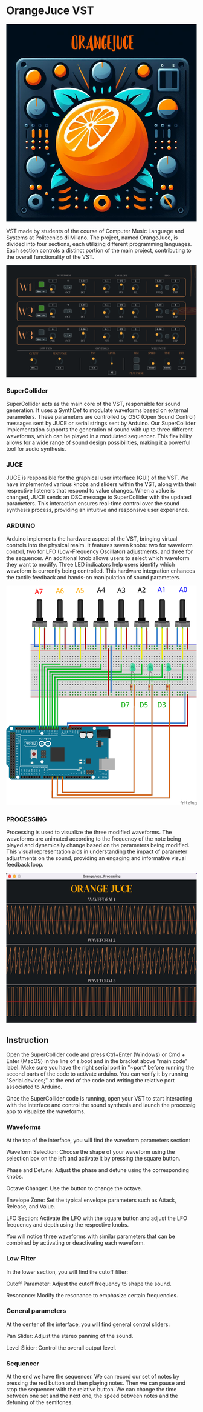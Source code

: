 # OrangeJuce VST

![Logo](Image/OrangeJuceLogo.png)

VST made by students of the course of Computer Music Language and Systems at Politecnico di Milano. The project, named OrangeJuce, is divided into four sections, each utilizing different programming languages. Each section controls a distinct portion of the main project, contributing to the overall functionality of the VST.

![main_vst](Image/Immagine.png)

### SuperCollider
SuperCollider acts as the main core of the VST, responsible for sound generation. It uses a SynthDef to modulate waveforms based on external parameters. These parameters are controlled by OSC (Open Sound Control) messages sent by JUCE or serial strings sent by Arduino. Our SuperCollider implementation supports the generation of sound with up to three different waveforms, which can be played in a modulated sequencer. This flexibility allows for a wide range of sound design possibilities, making it a powerful tool for audio synthesis.

### JUCE
JUCE is responsible for the graphical user interface (GUI) of the VST. We have implemented various knobs and sliders within the VST, along with their respective listeners that respond to value changes. When a value is changed, JUCE sends an OSC message to SuperCollider with the updated parameters. This interaction ensures real-time control over the sound synthesis process, providing an intuitive and responsive user experience.

### ARDUINO
Arduino implements the hardware aspect of the VST, bringing virtual controls into the physical realm. It features seven knobs: two for waveform control, two for LFO (Low-Frequency Oscillator) adjustments, and three for the sequencer. An additional knob allows users to select which waveform they want to modify. Three LED indicators help users identify which waveform is currently being controlled. This hardware integration enhances the tactile feedback and hands-on manipulation of sound parameters.

![arduino](Image/arduino_scheme.png)


### PROCESSING
Processing is used to visualize the three modified waveforms. The waveforms are animated according to the frequency of the note being played and dynamically change based on the parameters being modified. This visual representation aids in understanding the impact of parameter adjustments on the sound, providing an engaging and informative visual feedback loop.

![main_vst](Image/Processing.png)


## Instruction

Open the SuperCollider code and press Ctrl+Enter (Windows) or Cmd + Enter (MacOS) in the line of s.boot and in the bracket above "main code" label. Make sure you have the right serial port in "~port" before running the second parts of the code to activate arduino. You can verify it by running "Serial.devices;" at the end of the code and writing the relative port associated to Arduino.

Once the SuperCollider code is running, open your VST to start interacting with the interface and control the sound synthesis and launch the processig app to visualize the waveforms.

### Waveforms
At the top of the interface, you will find the waveform parameters section:

Waveform Selection: Choose the shape of your waveform using the selection box on the left and activate it by pressing the square button.

Phase and Detune: Adjust the phase and detune using the corresponding knobs.

Octave Changer: Use the button to change the octave.

Envelope Zone: Set the typical envelope parameters such as Attack, Release, and Value.

LFO Section: Activate the LFO with the square button and adjust the LFO frequency and depth using the respective knobs.

You will notice three waveforms with similar parameters that can be combined by activating or deactivating each waveform.

### Low Filter
In the lower section, you will find the cutoff filter:

Cutoff Parameter: Adjust the cutoff frequency to shape the sound.

Resonance: Modify the resonance to emphasize certain frequencies.

### General parameters
At the center of the interface, you will find general control sliders:

Pan Slider: Adjust the stereo panning of the sound.

Level Slider: Control the overall output level.

### Sequencer
At the end we have the sequencer. We can record our set of notes by pressing the red button and then playing notes. Then we can pause and stop the sequencer with the relative button. We can change the time between one set and the next one, the speed between notes and the detuning of the semitones.
